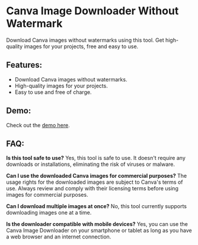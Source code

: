 # Canva Image Downloader Without Watermark

Download Canva images without watermarks using this tool. Get high-quality images for your projects, free and easy to use.

## Features:

- Download Canva images without watermarks.
- High-quality images for your projects.
- Easy to use and free of charge.

## Demo:

Check out the [demo here](https://imgpanda.com/canva-image-downloader/).

## FAQ:

**Is this tool safe to use?**
Yes, this tool is safe to use. It doesn't require any downloads or installations, eliminating the risk of viruses or malware.

**Can I use the downloaded Canva images for commercial purposes?**
The usage rights for the downloaded images are subject to Canva's terms of use. Always review and comply with their licensing terms before using images for commercial purposes.

**Can I download multiple images at once?**
No, this tool currently supports downloading images one at a time.

**Is the downloader compatible with mobile devices?**
Yes, you can use the Canva Image Downloader on your smartphone or tablet as long as you have a web browser and an internet connection.
